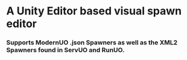 #  A Unity Editor based visual spawn editor

### Supports ModernUO .json Spawners as well as the XML2 Spawners found in ServUO and RunUO.


